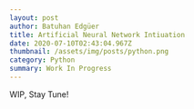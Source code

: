 ```yaml
---
layout: post
author: Batuhan Edgüer
title: Artificial Neural Network Intiuation
date: 2020-07-10T02:43:04.967Z
thumbnail: /assets/img/posts/python.png
category: Python
summary: Work In Progress
---
```

WIP, Stay Tune!